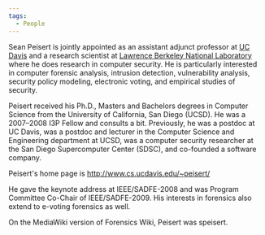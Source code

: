 ```yaml
---
tags:
  - People
---
```

Sean Peisert is jointly appointed as an assistant adjunct professor at
[UC Davis](http://seclab.cs.ucdavis.edu/) and a research scientist at
[Lawrence Berkeley National Laboratory](http://www.lbl.gov/) where he
does research in computer security. He is particularly interested in
computer forensic analysis, intrusion detection, vulnerability analysis,
security policy modeling, electronic voting, and empirical studies of
security.

Peisert received his Ph.D., Masters and Bachelors degrees in Computer Science
from the University of California, San Diego (UCSD). He was a 2007–2008 I3P
Fellow and consults a bit.  Previously, he was a postdoc at UC Davis, was a
postdoc and lecturer in the Computer Science and Engineering department at
UCSD, was a computer security researcher at the San Diego Supercomputer Center
(SDSC), and co-founded a software company.

Peisert's home page is <http://www.cs.ucdavis.edu/~peisert/>

He gave the keynote address at IEEE/SADFE-2008 and was Program Committee
Co-Chair of IEEE/SADFE-2009. His interests in forensics also extend to e-voting
forensics as well.

On the MediaWiki version of Forensics Wiki, Peisert was speisert.
